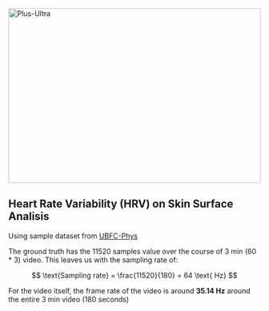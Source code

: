 <img src="https://media1.tenor.com/m/E1opicCnLlMAAAAd/go-beyond-plus-ultra-all-might.gif" alt="Plus-Ultra" style="width: 100%; height: 350px;">

## Heart Rate Variability (HRV) on Skin Surface Analisis

Using sample dataset from [UBFC-Phys](https://sites.google.com/view/ybenezeth/ubfc-phys)

The ground truth has the 11520 samples value over the course of 3 min (60 \* 3) video. This leaves us with the sampling rate of:

$$
\text{Sampling rate} = \frac{11520}{180} = 64 \text{ Hz}
$$

For the video itself, the frame rate of the video is around **35.14 Hz** around the entire 3 min video (180 seconds)

